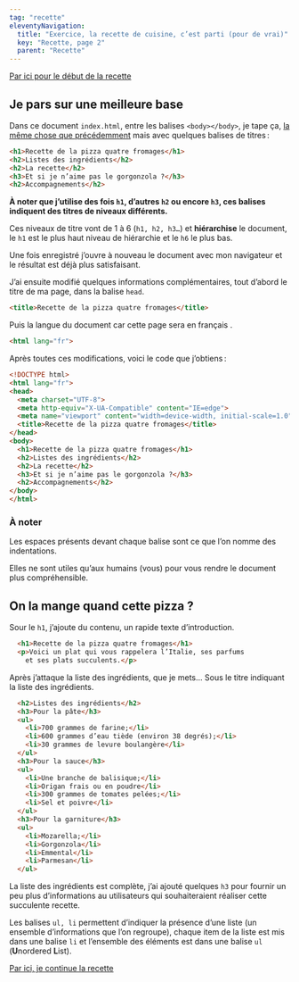 ```yaml
---
tag: "recette"
eleventyNavigation:
  title: "Exercice, la recette de cuisine, c’est parti (pour de vrai)"
  key: "Recette, page 2"
  parent: "Recette"
---
```


[Par ici pour le début de la recette](../recette)

## Je pars sur une meilleure base

Dans ce document `index.html`, entre les balises `<body></body>`, je tape ça, [la même chose que précédemment](../recette) mais avec quelques balises de titres :

```html
<h1>Recette de la pizza quatre fromages</h1>
<h2>Listes des ingrédients</h2>
<h2>La recette</h2>
<h3>Et si je n’aime pas le gorgonzola ?</h3>
<h2>Accompagnements</h2>
```

<div class="callout">

**À noter que j’utilise des fois `h1`, d’autres `h2` ou encore `h3`, ces balises indiquent des titres de niveaux différents.**

Ces niveaux de titre vont de 1 à 6 (`h1, h2, h3…`) et **hiérarchise** le document, le `h1` est le plus haut niveau de hiérarchie et le `h6` le plus bas.

</div>

Une fois enregistré j’ouvre à nouveau le document avec mon navigateur et le résultat est déjà plus satisfaisant.

J’ai ensuite modifié quelques informations complémentaires, tout d’abord le titre de ma page, dans la balise `head`.

```html
<title>Recette de la pizza quatre fromages</title>
```

Puis la langue du document car cette page sera en français .

```html
<html lang="fr">
```

Après toutes ces modifications, voici le code que j’obtiens :

```html
<!DOCTYPE html>
<html lang="fr">
<head>
  <meta charset="UTF-8">
  <meta http-equiv="X-UA-Compatible" content="IE=edge">
  <meta name="viewport" content="width=device-width, initial-scale=1.0">
  <title>Recette de la pizza quatre fromages</title>
</head>
<body>
  <h1>Recette de la pizza quatre fromages</h1>
  <h2>Listes des ingrédients</h2>
  <h2>La recette</h2>
  <h3>Et si je n’aime pas le gorgonzola ?</h3>
  <h2>Accompagnements</h2>
</body>
</html>
```

<div class="callout">

### À noter

Les espaces présents devant chaque balise sont ce que l’on nomme des indentations.

Elles ne sont utiles qu’aux humains (vous) pour vous rendre le document plus compréhensible.

</div>

## On la mange quand cette pizza ?

Sour le `h1`, j’ajoute du contenu, un rapide texte d’introduction.

```html
  <h1>Recette de la pizza quatre fromages</h1>
  <p>Voici un plat qui vous rappelera l’Italie, ses parfums
    et ses plats succulents.</p>
```

Après j’attaque la liste des ingrédients, que je mets… Sous le titre indiquant la liste des ingrédients.

```html
  <h2>Listes des ingrédients</h2>
  <h3>Pour la pâte</h3>
  <ul>
    <li>700 grammes de farine;</li>
    <li>600 grammes d’eau tiède (environ 38 degrés);</li>
    <li>30 grammes de levure boulangère</li>
  </ul>
  <h3>Pour la sauce</h3>
  <ul>
    <li>Une branche de balisique;</li>
    <li>Origan frais ou en poudre</li>
    <li>300 grammes de tomates pelées;</li>
    <li>Sel et poivre</li>
  </ul>
  <h3>Pour la garniture</h3>
  <ul>
    <li>Mozarella;</li>
    <li>Gorgonzola</li>
    <li>Emmental</li>
    <li>Parmesan</li>
  </ul>
```

La liste des ingrédients est complète, j’ai ajouté quelques `h3` pour fournir un peu plus d’informations au utilisateurs qui souhaiteraient réaliser cette succulente recette. 

Les balises `ul, li` permettent d’indiquer la présence d’une liste (un ensemble d’informations que l’on regroupe), chaque item de la liste est mis dans une balise `li` et l’ensemble des éléments est dans une balise `ul` (**U**nordered **L**ist).

[Par ici, je continue la recette](../recette-3)